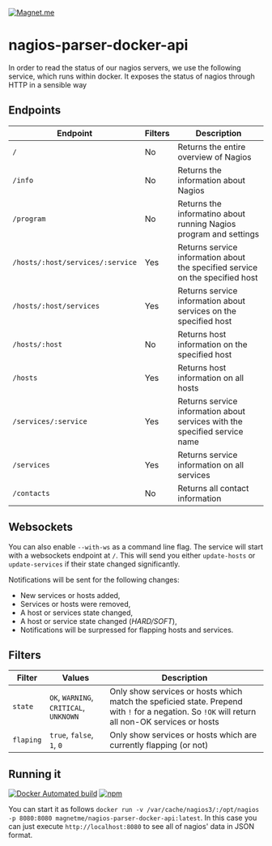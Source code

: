 [![Magnet.me](https://cdn.magnet.me/images/logo-2015-full_2x.png)](https://magnet.me)

# nagios-parser-docker-api

In order to read the status of our nagios servers, we use the following service, which runs within docker.
It exposes the status of nagios through HTTP in a sensible way

## Endpoints

| Endpoint | Filters | Description |
|---|---|---|
| `/` | No | Returns the entire overview of Nagios |
| `/info` | No | Returns the information about Nagios |
| `/program` | No | Returns the informatino about running Nagios program and settings |
| `/hosts/:host/services/:service` | Yes | Returns service information about the specified service on the specified host |
| `/hosts/:host/services` | Yes | Returns service information about services on the specified host |
| `/hosts/:host` | No | Returns host information on the specified host |
| `/hosts` | Yes | Returns host information on all hosts |
| `/services/:service` | Yes | Returns service information about services with the specified service name |
| `/services` | Yes | Returns service information on all services |
| `/contacts` | No | Returns all contact information |

## Websockets

You can also enable `--with-ws` as a command line flag.
The service will start with a websockets endpoint at `/`.
This will send you either `update-hosts` or `update-services` if their state changed significantly.

Notifications will be sent for the following changes:

- New services or hosts added,
- Services or hosts were removed,
- A host or services state changed,
- A host or service state changed (_HARD/SOFT_),
- Notifications will be surpressed for flapping hosts and services.

## Filters

| Filter | Values | Description |
|---|---|---|
| `state` | `OK`, `WARNING`, `CRITICAL`, `UNKNOWN` | Only show services or hosts which match the speficied state. Prepend with `!` for a negation. So `!OK` will return all non-OK services or hosts |
| `flaping` | `true`, `false`, `1`, `0` | Only show services or hosts which are currently flapping (or not) |

## Running it

[![Docker Automated build](https://img.shields.io/docker/automated/magnetme/nagios-parser-docker-api.svg)]()
[![npm](https://img.shields.io/npm/v/nagios-parser-docker.svg)]()

You can start it as follows `docker run -v /var/cache/nagios3/:/opt/nagios -p 8080:8080 magnetme/nagios-parser-docker-api:latest`.
In this case you can just execute `http://localhost:8080` to see all of nagios' data in JSON format.
